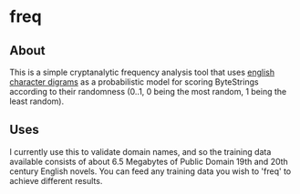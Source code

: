# freq

## About
This is a simple cryptanalytic frequency analysis tool that uses [english character digrams](https://en.wikipedia.org/wiki/Bigram) as a probabilistic model for scoring ByteStrings according to their randomness (0..1, 0 being the most random, 1 being the least random).

## Uses
I currently use this to validate domain names, and so the training data available consists of about 6.5 Megabytes of Public Domain 19th and 20th century English novels. You can feed any training data you wish to 'freq' to achieve different results.
